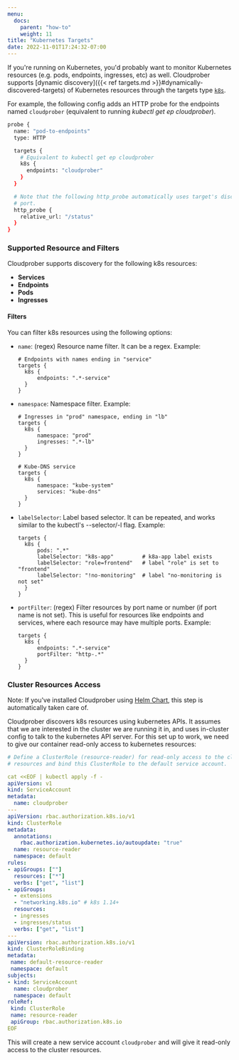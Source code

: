```yaml
---
menu:
  docs:
    parent: "how-to"
    weight: 11
title: "Kubernetes Targets"
date: 2022-11-01T17:24:32-07:00
---
```


If you're running on Kubernetes, you'd probably want to monitor Kubernetes
resources (e.g. pods, endpoints, ingresses, etc) as well. Cloudprober supports
[dynamic discovery]({{< ref targets.md >}}#dynamically-discovered-targets) of
Kubernetes resources through the targets type
[`k8s`](https://github.com/cloudprober/cloudprober/blob/ad73fe489ea3ac69e7b0f81a465671df9adc8321/targets/proto/targets.proto#L40).

For example, the following config adds an HTTP probe for the endpoints named
`cloudprober` (equivalent to running _kubectl get ep cloudprober_).

```bash
probe {
  name: "pod-to-endpoints"
  type: HTTP

  targets {
    # Equivalent to kubectl get ep cloudprober
    k8s {
      endpoints: "cloudprober"
    }
  }

  # Note that the following http_probe automatically uses target's discovered
  # port.
  http_probe {
    relative_url: "/status"
  }
}
```

### Supported Resource and Filters

Cloudprober supports discovery for the following k8s resources:

- **Services**
- **Endpoints**
- **Pods**
- **Ingresses**

#### Filters

You can filter k8s resources using the following options:

- `name`: (regex) Resource name filter. It can be a regex. Example:
  ```shell
  # Endpoints with names ending in "service"
  targets {
    k8s {
        endpoints: ".*-service"
    }
  }
  ```
- `namespace`: Namespace filter. Example:
  ```shell
  # Ingresses in "prod" namespace, ending in "lb"
  targets {
    k8s {
        namespace: "prod"
        ingresses: ".*-lb"
    }
  }
  ```
  ```shell
  # Kube-DNS service
  targets {
    k8s {
        namespace: "kube-system"
        services: "kube-dns"
    }
  }
  ```
- `labelSelector`: Label based selector. It can be repeated, and works similar
  to the kubectl's --selector/-l flag. Example:
  ```shell
  targets {
    k8s {
        pods: ".*"
        labelSelector: "k8s-app"         # k8a-app label exists
        labelSelector: "role=frontend"   # label "role" is set to "frontend"
        labelSelector: "!no-monitoring"  # label "no-monitoring is not set"
    }
  }
  ```
- `portFilter`: (regex) Filter resources by port name or number (if port name is
  not set). This is useful for resources like endpoints and services, where each
  resource may have multiple ports. Example:
  ```shell
  targets {
    k8s {
        endpoints: ".*-service"
        portFilter: "http-.*"
    }
  }
  ```

### Cluster Resources Access

Note: If you've installed Cloudprober using
[Helm Chart](https://artifacthub.io/packages/helm/cloudprober/cloudprober), this
step is automatically taken care of.

Cloudprober discovers k8s resources using kubernetes APIs. It assumes that we
are interested in the cluster we are running it in, and uses in-cluster config
to talk to the kubernetes API server. For this set up to work, we need to give
our container read-only access to kubernetes resources:

```yaml
# Define a ClusterRole (resource-reader) for read-only access to the cluster
# resources and bind this ClusterRole to the default service account.

cat <<EOF | kubectl apply -f -
apiVersion: v1
kind: ServiceAccount
metadata:
  name: cloudprober
---
apiVersion: rbac.authorization.k8s.io/v1
kind: ClusterRole
metadata:
  annotations:
    rbac.authorization.kubernetes.io/autoupdate: "true"
  name: resource-reader
  namespace: default
rules:
- apiGroups: [""]
  resources: ["*"]
  verbs: ["get", "list"]
- apiGroups:
  - extensions
  - "networking.k8s.io" # k8s 1.14+
  resources:
  - ingresses
  - ingresses/status
  verbs: ["get", "list"]
---
apiVersion: rbac.authorization.k8s.io/v1
kind: ClusterRoleBinding
metadata:
 name: default-resource-reader
 namespace: default
subjects:
- kind: ServiceAccount
  name: cloudprober
  namespace: default
roleRef:
 kind: ClusterRole
 name: resource-reader
 apiGroup: rbac.authorization.k8s.io
EOF
```

This will create a new service account `cloudprober` and will give it read-only
access to the cluster resources.

